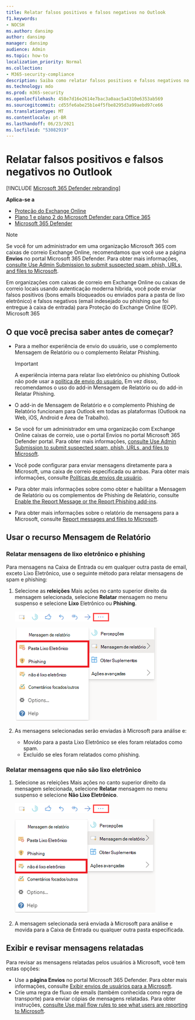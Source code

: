 ```yaml
---
title: Relatar falsos positivos e falsos negativos no Outlook
f1.keywords:
- NOCSH
ms.author: dansimp
author: dansimp
manager: dansimp
audience: Admin
ms.topic: how-to
localization_priority: Normal
ms.collection:
- M365-security-compliance
description: Saiba como relatar falsos positivos e falsos negativos no Outlook usando o recurso Mensagem de Relatório.
ms.technology: mdo
ms.prod: m365-security
ms.openlocfilehash: 458e7d16e2614e7bac3a0aac5a4310e6353ab569
ms.sourcegitcommit: cd55fe6abe25b1e4f5fbe8295d3a99aebd97ce66
ms.translationtype: MT
ms.contentlocale: pt-BR
ms.lasthandoff: 06/23/2021
ms.locfileid: "53082919"
---
```

# <a name="report-false-positives-and-false-negatives-in-outlook"></a>Relatar falsos positivos e falsos negativos no Outlook

[!INCLUDE [Microsoft 365 Defender rebranding](../includes/microsoft-defender-for-office.md)]

**Aplica-se a**
- [Proteção do Exchange Online](exchange-online-protection-overview.md)
- [Plano 1 e plano 2 do Microsoft Defender para Office 365](defender-for-office-365.md)
- [Microsoft 365 Defender](../defender/microsoft-365-defender.md)

> [!NOTE]
> Se você for um administrador em uma organização Microsoft 365 com caixas de correio Exchange Online, recomendamos que você use a página **Envios** no portal Microsoft 365 Defender. Para obter mais informações, [consulte Use Admin Submission to submit suspected spam, phish, URLs, and files to Microsoft](admin-submission.md).

Em organizações com caixas de correio em Exchange Online ou caixas de correio locais usando autenticação moderna híbrida, você pode enviar falsos positivos (bons emails bloqueados ou enviados para a pasta de lixo eletrônico) e falsos negativos (email indesejado ou phishing que foi entregue à caixa de entrada) para Proteção do Exchange Online (EOP). Microsoft 365

## <a name="what-do-you-need-to-know-before-you-begin"></a>O que você precisa saber antes de começar?

- Para a melhor experiência de envio do usuário, use o complemento Mensagem de Relatório ou o complemento Relatar Phishing.

  > [!IMPORTANT]
  > A experiência interna para relatar lixo eletrônico ou phishing Outlook não pode usar a [política de envio do usuário.](./user-submission.md) Em vez disso, recomendamos o uso do add-in Mensagem de Relatório ou do add-in Relatar Phishing.

- O add-in de Mensagem de Relatório e o complemento Phishing de Relatório funcionam para Outlook em todas as plataformas (Outlook na Web, iOS, Android e Área de Trabalho).

- Se você for um administrador em uma organização com Exchange Online caixas de correio, use o portal Envios no portal Microsoft 365 Defender portal. Para obter mais informações, [consulte Use Admin Submission to submit suspected spam, phish, URLs, and files to Microsoft](admin-submission.md).

- Você pode configurar para enviar mensagens diretamente para a Microsoft, uma caixa de correio especificada ou ambas. Para obter mais informações, consulte [Políticas de envios de usuário](user-submission.md).

- Para obter mais informações sobre como obter e habilitar a Mensagem de Relatório ou os complementos de Phishing de Relatório, consulte [Enable the Report Message or the Report Phishing add-ins](enable-the-report-message-add-in.md).

- Para obter mais informações sobre o relatório de mensagens para a Microsoft, consulte [Report messages and files to Microsoft](report-junk-email-messages-to-microsoft.md).

## <a name="use-the-report-message-feature"></a>Usar o recurso Mensagem de Relatório

### <a name="report-junk-and-phishing-messages"></a>Relatar mensagens de lixo eletrônico e phishing

Para mensagens na Caixa de Entrada ou em qualquer outra pasta de email, exceto Lixo Eletrônico, use o seguinte método para relatar mensagens de spam e phishing:

1. Selecione as **releições** Mais ações no canto superior direito da mensagem selecionada, selecione **Relatar** mensagem no menu suspenso e selecione **Lixo** Eletrônico ou **Phishing**.

   ![Mensagem de Relatório - Mais ações](../../media/report-message-more-actions.png)

   ![Mensagem de Relatório - Lixo Eletrônico e Phishing](../../media/report-message-junk-phishing.png)

2. As mensagens selecionadas serão enviadas à Microsoft para análise e:
   - Movido para a pasta Lixo Eletrônico se eles foram relatados como spam.
   - Excluído se eles foram relatados como phishing.

### <a name="report-messages-that-are-not-junk"></a>Relatar mensagens que não são lixo eletrônico

1. Selecione as releições Mais ações no canto superior direito da mensagem selecionada, selecione **Relatar** mensagem no menu suspenso e selecione **Não Lixo Eletrônico**. 

   ![Mensagem de Relatório - Mais ações](../../media/report-message-more-actions.png)

   ![Mensagem de relatório - Não lixo eletrônico](../../media/report-message-not-junk.png)

2. A mensagem selecionada será enviada à Microsoft para análise e movida para a Caixa de Entrada ou qualquer outra pasta especificada.

## <a name="view-and-review-reported-messages"></a>Exibir e revisar mensagens relatadas

Para revisar as mensagens relatadas pelos usuários à Microsoft, você tem estas opções:

- Use a **página Envios** no portal Microsoft 365 Defender. Para obter mais informações, consulte [Exibir envios de usuários para a Microsoft](admin-submission.md#view-user-submissions-to-microsoft).
- Crie uma regra de fluxo de emails (também conhecida como regra de transporte) para enviar cópias de mensagens relatadas. Para obter instruções, [consulte Use mail flow rules to see what users are reporting to Microsoft](/exchange/security-and-compliance/mail-flow-rules/use-rules-to-see-what-users-are-reporting-to-microsoft).
